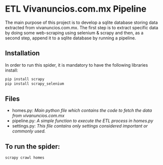 
<!---
cesalomx/cesalomx is a ✨ special ✨ repository because its `README.md` (this file) appears on your GitHub profile.
You can click the Preview link to take a look at your changes.
--->

# ETL Vivanuncios.com.mx Pipeline

The main purpose of this project is to develop a sqlite database storing data extracted from vivanuncios.com.mx. The first step is to extract specific data by doing some web-scraping using selenium & scrapy and then, as a second step, append it to a sqlite database by running a pipeline.

## Installation

In order to run this spider, it is mandatory to have the following libraries install:

```bash
pip install scrapy
pip install scrapy_selenium
```

## Files

* homes.py: _Main python file which contains the code to fetch the data from vivanuncios.com.mx_
* pipeline.py: _A simple function to execute the ETL process in homes.py_
* settings.py: _This file contains only settings considered important or commonly used._

## To run the spider:
```
scrapy crawl homes
```

